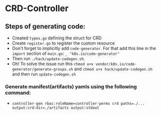 # CRD-Controller
## Steps of generating code:
- Created `types.go` defining the struct for CRD
- Create `register.go` to register the custom resource
- Don't forget to implicitly add `code-generator`. For that add this line in the ``import`` section of ``main.go``:
`_ "k8s.io/code-generator"`
- Then run `./hack/update-codegen.sh`.
- Oh! To solve the issue run this `chmod u+x vendor/k8s.io/code-generator/generate-groups.sh` and `chmod u+x hack/update-codegen.sh` and then run ``update-codegen.sh``
### Generate manifest(artifacts) yamls using the following command:
- `controller-gen rbac:roleName=controller-perms crd paths=./... output:crd:dir=./artifacts output:stdout`
